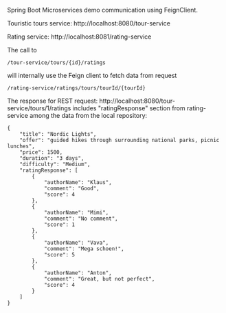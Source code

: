 Spring Boot Microservices demo communication using FeignClient.

Touristic tours service: http://localhost:8080/tour-service

Rating service: http://localhost:8081/rating-service

The call to 

    /tour-service/tours/{id}/ratings 

will internally use the Feign client to fetch data from request 

    /rating-service/ratings/tours/tourId/{tourId}

The response for REST request: http://localhost:8080/tour-service/tours/1/ratings
includes "ratingResponse" section from rating-service among the data from the local repository:
````
{
    "title": "Nordic Lights",
    "offer": "guided hikes through surrounding national parks, picnic lunches",
    "price": 1500,
    "duration": "3 days",
    "difficulty": "Medium",
    "ratingResponse": [
        {
            "authorName": "Klaus",
            "comment": "Good",
            "score": 4
        },
        {
            "authorName": "Mimi",
            "comment": "No comment",
            "score": 1
        },
        {
            "authorName": "Vava",
            "comment": "Mega schoen!",
            "score": 5
        },
        {
            "authorName": "Anton",
            "comment": "Great, but not perfect",
            "score": 4
        }
    ]
}
````